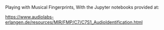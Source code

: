 
Playing with Musical Fingerprints, With the Jupyter notebooks provided at:


https://www.audiolabs-erlangen.de/resources/MIR/FMP/C7/C7S1_AudioIdentification.html


